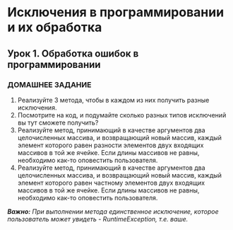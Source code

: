 # Исключения в программировании и их обработка
## Урок 1. Обработка ошибок в программировании
### ДОМАШНЕЕ ЗАДАНИЕ
1. Реализуйте 3 метода, чтобы в каждом из них получить разные исключения.
2. Посмотрите на код, и подумайте сколько разных типов исключений вы тут сможете получить?
3. Реализуйте метод, принимающий в качестве аргументов два целочисленных массива, и возвращающий новый массив, 
каждый элемент которого равен разности элементов двух входящих массивов в той же ячейке. 
Если длины массивов не равны, необходимо как-то оповестить пользователя.
4. Реализуйте метод, принимающий в качестве аргументов два целочисленных массива, 
и возвращающий новый массив, каждый элемент которого равен частному элементов двух входящих массивов в той же ячейке. 
Если длины массивов не равны, необходимо как-то оповестить пользователя. 

***Важно:** При выполнении метода единственное исключение, которое пользователь может увидеть - RuntimeException, т.е. ваше.*
